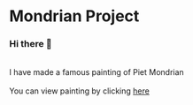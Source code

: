 # Mondrian Project
<h3>Hi there 👋</h3><br>
I have made a famous painting of Piet Mondrian <br>
 <br>
You can view painting by clicking <a href="https://adityasejwar.github.io/Mondrian-Project-1/" target=_blank>here</a>